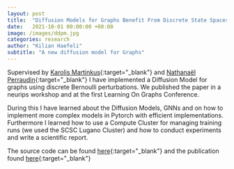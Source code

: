 ```yaml
---
layout: post
title:  "Diffusion Models for Graphs Benefit From Discrete State Spaces"
date:   2021-10-01 00:00:00 +00:00
image: /images/ddpm.jpg
categories: research
author: "Kilian Haefeli"
subtitle: "A new diffusion model for Graphs"
---
```

Supervised by [Karolis Martinkus](https://disco.ethz.ch/members/mkarolis){:target="_blank"} and [Nathanaël Perraudin](https://perraudin.info){:target="_blank"} I have implemented a Diffusion Model for graphs using discrete Bernoulli perturbations. We published the paper in a neurips workshop and at the first Learning On Graphs Conference.

During this I have learned about the Diffusion Models, GNNs and on how to implement more complex models in Pytorch with efficient implementations.
Furthermore I learned how to use a Compute Cluster for managing training runs (we used the SCSC Lugano Cluster) and how to conduct experiments and write a scientific report.

The source code can be found [here](https://github.com/kilianhae/discrete_DPPM_Graphs){:target="_blank"} and the publication found [here](https://arxiv.org/pdf/2210.01549.pdf){:target="_blank"}